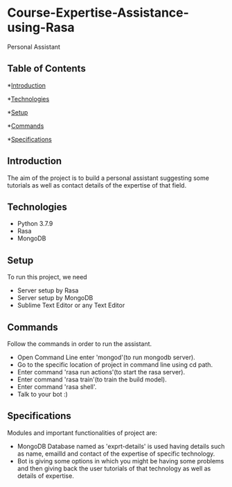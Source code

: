 # Course-Expertise-Assistance-using-Rasa
Personal Assistant

## Table of Contents
*[Introduction](#general-info)

*[Technologies](#technologies)

*[Setup](#setup)

*[Commands](#commands)

*[Specifications](#specifications)
## Introduction
The aim of the project is to build a personal assistant suggesting some tutorials as well as contact details of the expertise of that field.
## Technologies
- Python 3.7.9
- Rasa 
- MongoDB
## Setup
To run this project, we need

- Server setup by Rasa
- Server setup by MongoDB
- Sublime Text Editor or any Text Editor
## Commands
Follow the commands in order to run the assistant.

- Open Command Line enter 'mongod'(to run mongodb server).
- Go to the specific location of project in command line using cd path.
- Enter command 'rasa run actions'(to start the rasa server).
- Enter command 'rasa train'(to train the build model).
- Enter command 'rasa shell'.
- Talk to your bot :)
## Specifications
Modules and important functionalities of project are:

- MongoDB Database named as 'exprt-details' is used having details such as name, emailId and contact of the expertise of specific technology.
- Bot is giving some options in which you might be having some problems and then giving back the user tutorials of that technology as well as details of expertise.
  



